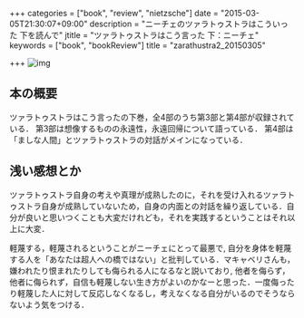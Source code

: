 +++
categories = ["book", "review", "nietzsche"]
date = "2015-03-05T21:30:07+09:00"
description = "ニーチェのツァラトゥストラはこういった 下を読んで"
jtitle = "ツァラトゥストラはこう言った 下：ニーチェ"
keywords = ["book",  "bookReview"]
title = "zarathustra2_20150305"

+++
![img](http://ecx.images-amazon.com/images/I/512WZ9DG4FL.jpg)

## 本の概要
ツァラトゥストラはこう言ったの下巻，全4部のうち第3部と第4部が収録されている．
第3部は想像するものの永遠性，永遠回帰について語っている．
第4部は「ましな人間」とツァラトゥストラの対話がメインになっている．

## 浅い感想とか
ツァラトゥストラ自身の考えや真理が成熟したのに，それを受け入れるツァラトゥストラ自身が成熟していないため，自身の内面との対話を繰り返している．自分が良いと思いつくことも大変だけれども，それを実践するということはそれ以上に大変．

軽蔑する，軽蔑されるということがニーチェにとって最悪で, 自分を身体を軽蔑する人を「あなたは超人への橋ではない」と批判している．マキャベリさんも，嫌われたり恨まれたりしても侮られる人になるなと説いており, 他者を侮らず，他者に侮られず，自信も軽蔑しない生き方がよいのかなーと思った．一度侮ったり軽蔑した人に対して反応しなくなるし，考えなくなる自分がいるのでそうならないよう気をつける．
